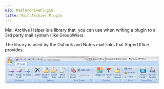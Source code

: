 ```yaml
---
uid: MailArchivePlugin
title: Mail Archive Plugin
---
```



Mail Archive Helper is a library that  you can use when writing a plugin to a 3rd party mail system (like GroupWise).

The library is used by the Outlook and Notes mail links that SuperOffice provides.

![](../../images/ScreenCap7.png)
